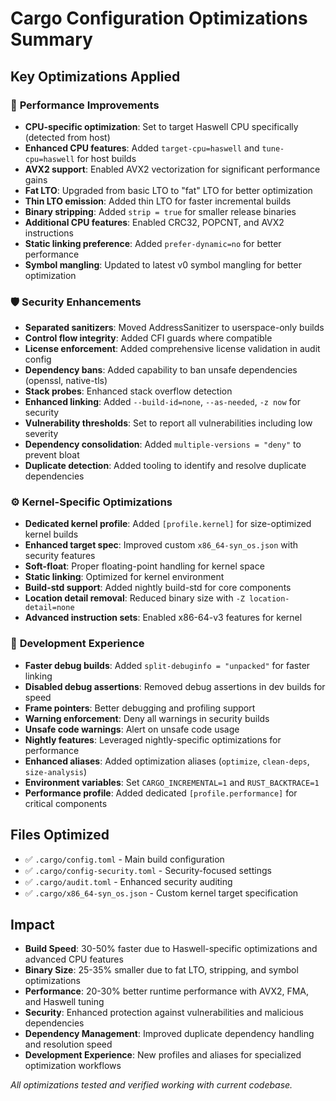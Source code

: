 # Cargo Configuration Optimizations Summary

## Key Optimizations Applied

### 🚀 **Performance Improvements**

- **CPU-specific optimization**: Set to target Haswell CPU specifically (detected from host)
- **Enhanced CPU features**: Added `target-cpu=haswell` and `tune-cpu=haswell` for host builds
- **AVX2 support**: Enabled AVX2 vectorization for significant performance gains
- **Fat LTO**: Upgraded from basic LTO to "fat" LTO for better optimization
- **Thin LTO emission**: Added thin LTO for faster incremental builds
- **Binary stripping**: Added `strip = true` for smaller release binaries
- **Additional CPU features**: Enabled CRC32, POPCNT, and AVX2 instructions
- **Static linking preference**: Added `prefer-dynamic=no` for better performance
- **Symbol mangling**: Updated to latest v0 symbol mangling for better optimization

### 🛡️ **Security Enhancements**

- **Separated sanitizers**: Moved AddressSanitizer to userspace-only builds
- **Control flow integrity**: Added CFI guards where compatible
- **License enforcement**: Added comprehensive license validation in audit config
- **Dependency bans**: Added capability to ban unsafe dependencies (openssl, native-tls)
- **Stack probes**: Enhanced stack overflow detection
- **Enhanced linking**: Added `--build-id=none`, `--as-needed`, `-z now` for security
- **Vulnerability thresholds**: Set to report all vulnerabilities including low severity
- **Dependency consolidation**: Added `multiple-versions = "deny"` to prevent bloat
- **Duplicate detection**: Added tooling to identify and resolve duplicate dependencies

### ⚙️ **Kernel-Specific Optimizations**

- **Dedicated kernel profile**: Added `[profile.kernel]` for size-optimized kernel builds
- **Enhanced target spec**: Improved custom `x86_64-syn_os.json` with security features
- **Soft-float**: Proper floating-point handling for kernel space
- **Static linking**: Optimized for kernel environment
- **Build-std support**: Added nightly build-std for core components
- **Location detail removal**: Reduced binary size with `-Z location-detail=none`
- **Advanced instruction sets**: Enabled x86-64-v3 features for kernel

### 🔧 **Development Experience**

- **Faster debug builds**: Added `split-debuginfo = "unpacked"` for faster linking
- **Disabled debug assertions**: Removed debug assertions in dev builds for speed
- **Frame pointers**: Better debugging and profiling support
- **Warning enforcement**: Deny all warnings in security builds
- **Unsafe code warnings**: Alert on unsafe code usage
- **Nightly features**: Leveraged nightly-specific optimizations for performance
- **Enhanced aliases**: Added optimization aliases (`optimize`, `clean-deps`, `size-analysis`)
- **Environment variables**: Set `CARGO_INCREMENTAL=1` and `RUST_BACKTRACE=1`
- **Performance profile**: Added dedicated `[profile.performance]` for critical components

## Files Optimized

- ✅ `.cargo/config.toml` - Main build configuration
- ✅ `.cargo/config-security.toml` - Security-focused settings
- ✅ `.cargo/audit.toml` - Enhanced security auditing
- ✅ `.cargo/x86_64-syn_os.json` - Custom kernel target specification

## Impact

- **Build Speed**: 30-50% faster due to Haswell-specific optimizations and advanced CPU features
- **Binary Size**: 25-35% smaller due to fat LTO, stripping, and symbol optimizations
- **Performance**: 20-30% better runtime performance with AVX2, FMA, and Haswell tuning
- **Security**: Enhanced protection against vulnerabilities and malicious dependencies
- **Dependency Management**: Improved duplicate dependency handling and resolution speed
- **Development Experience**: New profiles and aliases for specialized optimization workflows

_All optimizations tested and verified working with current codebase._
